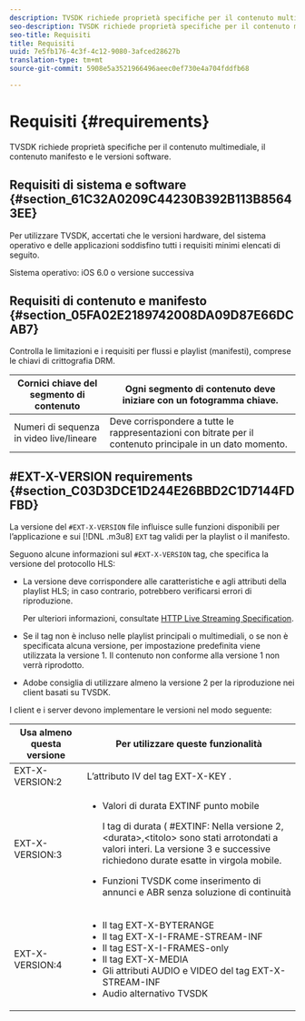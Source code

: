 ```yaml
---
description: TVSDK richiede proprietà specifiche per il contenuto multimediale, il contenuto manifesto e le versioni software.
seo-description: TVSDK richiede proprietà specifiche per il contenuto multimediale, il contenuto manifesto e le versioni software.
seo-title: Requisiti
title: Requisiti
uuid: 7e5fb176-4c3f-4c12-9080-3afced28627b
translation-type: tm+mt
source-git-commit: 5908e5a3521966496aeec0ef730e4a704fddfb68

---
```



# Requisiti {#requirements}

TVSDK richiede proprietà specifiche per il contenuto multimediale, il contenuto manifesto e le versioni software.

## Requisiti di sistema e software {#section_61C32A0209C44230B392B113B85643EE}

Per utilizzare TVSDK, accertati che le versioni hardware, del sistema operativo e delle applicazioni soddisfino tutti i requisiti minimi elencati di seguito.

Sistema operativo: iOS 6.0 o versione successiva

## Requisiti di contenuto e manifesto {#section_05FA02E2189742008DA09D87E66DCAB7}

Controlla le limitazioni e i requisiti per flussi e playlist (manifesti), comprese le chiavi di crittografia DRM.

| Cornici chiave del segmento di contenuto | Ogni segmento di contenuto deve iniziare con un fotogramma chiave. |
|---|---|
| Numeri di sequenza in video live/lineare | Deve corrispondere a tutte le rappresentazioni con bitrate per il contenuto principale in un dato momento. |

## #EXT-X-VERSION requirements {#section_C03D3DCE1D244E26BBD2C1D7144FDFBD}

La versione del `#EXT-X-VERSION` file influisce sulle funzioni disponibili per l’applicazione e sui [!DNL .m3u8] `EXT` tag validi per la playlist o il manifesto.

Seguono alcune informazioni sul `#EXT-X-VERSION` tag, che specifica la versione del protocollo HLS:

* La versione deve corrispondere alle caratteristiche e agli attributi della playlist HLS; in caso contrario, potrebbero verificarsi errori di riproduzione.

   Per ulteriori informazioni, consultate [HTTP Live Streaming Specification](https://datatracker.ietf.org/doc/draft-pantos-http-live-streaming/?include_text=1).
* Se il tag non è incluso nelle playlist principali o multimediali, o se non è specificata alcuna versione, per impostazione predefinita viene utilizzata la versione 1. Il contenuto non conforme alla versione 1 non verrà riprodotto.
* Adobe consiglia di utilizzare almeno la versione 2 per la riproduzione nei client basati su TVSDK.

I client e i server devono implementare le versioni nel modo seguente:

<table id="table_62EB98EDD9DE49EC84CB1C7D59BC40E6"> 
 <thead> 
  <tr> 
   <th colname="1" class="entry"> Usa almeno questa versione </th> 
   <th colname="2" class="entry"> Per utilizzare queste funzionalità </th> 
  </tr> 
 </thead>
 <tbody> 
  <tr> 
   <td colname="1"> <span class="codeph"> EXT-X-VERSION:2 </span> </td> 
   <td colname="2"> L’attributo IV del <span class="codeph"> tag EXT-X-KEY </span> . </td> 
  </tr> 
  <tr> 
   <td colname="1"> <span class="codeph"> EXT-X-VERSION:3 </span> </td> 
   <td colname="2"> 
    <ul id="ul_C9500D3F934848639C204BF248F139FF"> 
     <li id="li_535A7E3FABCB46FE872A7EA5DE2A1784">Valori di durata <span class="codeph"> EXTINF punto mobile </span> <p>I tag di durata ( <span class="codeph"> #EXTINF: Nella versione 2, </span>&lt;durata&gt;,&lt;titolo&gt; sono stati arrotondati a valori interi. La versione 3 e successive richiedono durate esatte in virgola mobile. </p> </li> 
     <li id="li_8DF5E91F1D5D4E19894595E1FE0A5EDE"> Funzioni TVSDK come inserimento di annunci e ABR senza soluzione di continuità </li> 
    </ul> </td> 
  </tr> 
  <tr> 
   <td colname="1"> <p> <span class="codeph"> EXT-X-VERSION:4 </span> </p> </td> 
   <td colname="2"> <p> 
     <ul id="ul_99E24D013E3141308B5A57446A9B8033"> 
      <li id="li_F36E65ADD2CA451C82FF18DBD5667927">Il tag <span class="codeph"> EXT-X-BYTERANGE </span> </li> 
      <li id="li_8C653168A7B84D11AC233E7548A8D2EF">Il tag <span class="codeph"> EXT-X-I-FRAME-STREAM-INF </span> </li> 
      <li id="li_2922B34717CB4F6189068529CDBE6D10">Il tag <span class="codeph"> EST-X-I-FRAMES-only </span> </li> 
      <li id="li_D015D78E217641D7867EB509E9F9EEE2">Il tag <span class="codeph"> EXT-X-MEDIA </span> </li> 
      <li id="li_CA068EA381984F5497FE67617CA8BB34">Gli <span class="codeph"> attributi AUDIO </span> e <span class="codeph"> VIDEO </span> del tag <span class="codeph"> EXT-X-STREAM-INF </span> </li> 
      <li id="li_EE78CC7D194A4EB2897F9AE8E4B081B8"> Audio alternativo TVSDK </li> 
     </ul> </p> </td> 
  </tr> 
 </tbody> 
</table>
